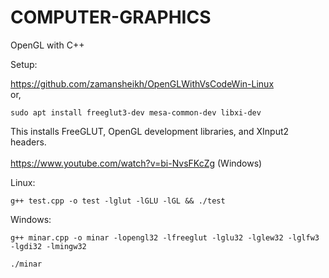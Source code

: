# COMPUTER-GRAPHICS
OpenGL with C++

Setup:

https://github.com/zamansheikh/OpenGLWithVsCodeWin-Linux<br/>
or, 
```
sudo apt install freeglut3-dev mesa-common-dev libxi-dev
```
This installs FreeGLUT, OpenGL development libraries, and XInput2 headers.<br/><br/>
https://www.youtube.com/watch?v=bi-NvsFKcZg (Windows)

Linux:
```
g++ test.cpp -o test -lglut -lGLU -lGL && ./test
```
Windows:
```
g++ minar.cpp -o minar -lopengl32 -lfreeglut -lglu32 -lglew32 -lglfw3 -lgdi32 -lmingw32
```
```
./minar
```
